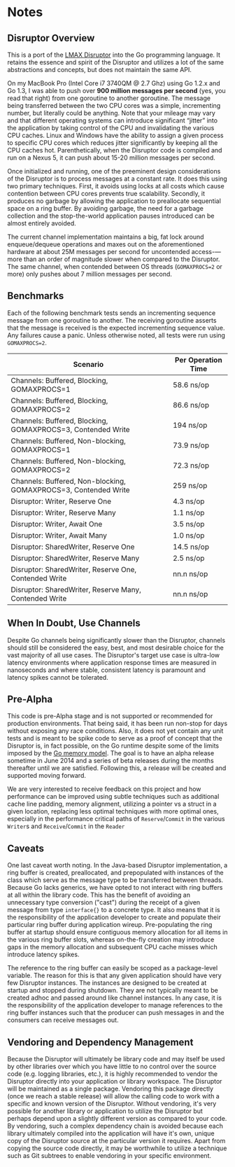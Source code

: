 Notes
=====

Disruptor Overview
----------------------------

This is a port of the [LMAX Disruptor](https://github.com/LMAX-Exchange/disruptor) into the Go programming language. It retains the essence and spirit of the Disruptor and utilizes a lot of the same abstractions and concepts, but does not maintain the same API.

On my MacBook Pro (Intel Core i7 3740QM @ 2.7 Ghz) using Go 1.2.x and Go 1.3, I was able to push over **900 million messages per second** (yes, you read that right) from one goroutine to another goroutine. The message being transferred between the two CPU cores was a simple, incrementing number, but literally could be anything. Note that your mileage may vary and that different operating systems can introduce significant “jitter” into the application by taking control of the CPU and invalidating the various CPU caches. Linux and Windows have the ability to assign a given process to specific CPU cores which reduces jitter significantly by keeping all the CPU caches hot.  Parenthetically, when the Disruptor code is compiled and run on a Nexus 5, it can push about 15-20 million messages per second.

Once initialized and running, one of the preeminent design considerations of the Disruptor is to process messages at a constant rate. It does this using two primary techniques. First, it avoids using locks at all costs which cause contention between CPU cores prevents true scalability. Secondly, it produces no garbage by allowing the application to preallocate sequential space on a ring buffer. By avoiding garbage, the need for a garbage collection and the stop-the-world application pauses introduced can be almost entirely avoided.

The current channel implementation maintains a big, fat lock around enqueue/dequeue operations and maxes out on the aforementioned hardware at about 25M messages per second for uncontended access-—more than an order of magnitude slower when compared to the Disruptor.  The same channel, when contended between OS threads (`GOMAXPROCS=2` or more) only pushes about 7 million messages per second.

Benchmarks
----------------------------
Each of the following benchmark tests sends an incrementing sequence message from one goroutine to another. The receiving goroutine asserts that the message is received is the expected incrementing sequence value. Any failures cause a panic. Unless otherwise noted, all tests were run using `GOMAXPROCS=2`.

Scenario | Per Operation Time
-------- | ------------------
Channels: Buffered, Blocking, GOMAXPROCS=1 | 58.6 ns/op
Channels: Buffered, Blocking, GOMAXPROCS=2 | 86.6 ns/op
Channels: Buffered, Blocking, GOMAXPROCS=3, Contended Write | 194 ns/op
Channels: Buffered, Non-blocking, GOMAXPROCS=1| 73.9 ns/op
Channels: Buffered, Non-blocking, GOMAXPROCS=2| 72.3 ns/op
Channels: Buffered, Non-blocking, GOMAXPROCS=3, Contended Write | 259 ns/op
Disruptor: Writer, Reserve One | 4.3 ns/op
Disruptor: Writer, Reserve Many | 1.1 ns/op
Disruptor: Writer, Await One | 3.5 ns/op
Disruptor: Writer, Await Many | 1.0 ns/op
Disruptor: SharedWriter, Reserve One | 14.5 ns/op
Disruptor: SharedWriter, Reserve Many | 2.5 ns/op
Disruptor: SharedWriter, Reserve One, Contended Write | nn.n ns/op
Disruptor: SharedWriter, Reserve Many, Contended Write | nn.n ns/op

When In Doubt, Use Channels
----------------------------
Despite Go channels being significantly slower than the Disruptor, channels should still be considered the easy, best, and most desirable choice for the vast majority of all use cases. The Disruptor's target use case is ultra-low latency environments where application response times are measured in nanoseconds and where stable, consistent latency is paramount and latency spikes cannot be tolerated.

Pre-Alpha
---------
This code is pre-Alpha stage and is not supported or recommended for production environments. That being said, it has been run non-stop for days without exposing any race conditions. Also, it does not yet contain any unit tests and is meant to be spike code to serve as a proof of concept that the Disruptor is, in fact possible, on the Go runtime despite some of the limits imposed by the [Go memory model](http://golang.org/ref/mem). The goal is to have an alpha release sometime in June 2014 and a series of beta releases during the months thereafter until we are satisfied. Following this, a release will be created and supported moving forward.

We are very interested to receive feedback on this project and how performance can be improved using subtle techniques such as additional cache line padding, memory alignment, utilizing a pointer vs a struct in a given location, replacing less optimal techniques with more optimal ones, especially in the performance critical paths of `Reserve`/`Commit` in the various `Writer`s and `Receive`/`Commit` in the `Reader`

Caveats
-------
One last caveat worth noting.  In the Java-based Disruptor implementation, a ring buffer is created, preallocated, and prepopulated with instances of the class which serve as the message type to be transferred between threads.  Because Go lacks generics, we have opted to not interact with ring buffers at all within the library code. This has the benefit of avoiding an unnecessary type conversion ("cast") during the receipt of a given message from type `interface{}` to a concrete type.  It also means that it is the responsibility of the application developer to create and populate their particular ring buffer during application wireup. Pre-populating the ring buffer at startup should ensure contiguous memory allocation for all items in the various ring buffer slots, whereas on-the-fly creation may introduce gaps in the memory allocation and subsequent CPU cache misses which introduce latency spikes.

The reference to the ring buffer can easily be scoped as a package-level variable. The reason for this is that any given application should have very few Disruptor instances. The instances are designed to be created at startup and stopped during shutdown. They are not typically meant to be created adhoc and passed around like channel instances. In any case, it is the responsibility of the application developer to manage references to the ring buffer instances such that the producer can push messages in and the consumers can receive messages out.

Vendoring and Dependency Management
-----------------------------------
Because the Disruptor will ultimately be library code and may itself be used by other libraries over which you have little to no control over the source code (e.g. logging libraries, etc.), it is highly recommended to vendor the Disruptor directly into your application or library workspace. The Disruptor will be maintained as a single package. Vendoring this package directly (once we reach a stable release) will allow the calling code to work with a specific and known version of the Disruptor. Without vendoring, it's very possible for another library or application to utilize the Disruptor but perhaps depend upon a slightly different version as compared to your code.  By vendoring, such a complex dependency chain is avoided because each library ultimately compiled into the application will have it's own, unique copy of the Disruptor source at the particular version it requires. Apart from copying the source code directly, it may be worthwhile to utilize a technique such as Git subtrees to enable vendoring in your specific environment.